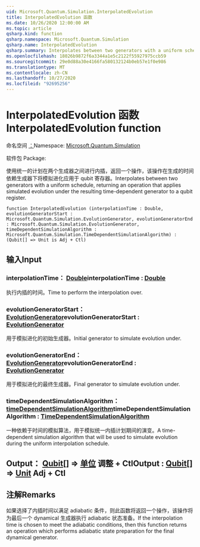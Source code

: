 ```yaml
---
uid: Microsoft.Quantum.Simulation.InterpolatedEvolution
title: InterpolatedEvolution 函数
ms.date: 10/26/2020 12:00:00 AM
ms.topic: article
qsharp.kind: function
qsharp.namespace: Microsoft.Quantum.Simulation
qsharp.name: InterpolatedEvolution
qsharp.summary: Interpolates between two generators with a uniform schedule, returning an operation that applies simulated evolution under the resulting time-dependent generator to a qubit register.
ms.openlocfilehash: 18026b9872f6a3344a1e5c2122f55927975ccb59
ms.sourcegitcommit: 29e0d88a30e4166fa580132124b0eb57e1f0e986
ms.translationtype: MT
ms.contentlocale: zh-CN
ms.lasthandoff: 10/27/2020
ms.locfileid: "92695256"
---
```

# <a name="interpolatedevolution-function"></a><span data-ttu-id="aa40c-102">InterpolatedEvolution 函数</span><span class="sxs-lookup"><span data-stu-id="aa40c-102">InterpolatedEvolution function</span></span>

<span data-ttu-id="aa40c-103">命名空间 [：](xref:Microsoft.Quantum.Simulation)</span><span class="sxs-lookup"><span data-stu-id="aa40c-103">Namespace: [Microsoft.Quantum.Simulation](xref:Microsoft.Quantum.Simulation)</span></span>

<span data-ttu-id="aa40c-104">软件包 [](https://nuget.org/packages/)</span><span class="sxs-lookup"><span data-stu-id="aa40c-104">Package: [](https://nuget.org/packages/)</span></span>


<span data-ttu-id="aa40c-105">使用统一的计划在两个生成器之间进行内插，返回一个操作，该操作在生成的时间依赖生成器下将模拟进化应用于 qubit 寄存器。</span><span class="sxs-lookup"><span data-stu-id="aa40c-105">Interpolates between two generators with a uniform schedule, returning an operation that applies simulated evolution under the resulting time-dependent generator to a qubit register.</span></span>

```qsharp
function InterpolatedEvolution (interpolationTime : Double, evolutionGeneratorStart : Microsoft.Quantum.Simulation.EvolutionGenerator, evolutionGeneratorEnd : Microsoft.Quantum.Simulation.EvolutionGenerator, timeDependentSimulationAlgorithm : Microsoft.Quantum.Simulation.TimeDependentSimulationAlgorithm) : (Qubit[] => Unit is Adj + Ctl)
```


## <a name="input"></a><span data-ttu-id="aa40c-106">输入</span><span class="sxs-lookup"><span data-stu-id="aa40c-106">Input</span></span>

### <a name="interpolationtime--double"></a><span data-ttu-id="aa40c-107">interpolationTime： [Double](xref:microsoft.quantum.lang-ref.double)</span><span class="sxs-lookup"><span data-stu-id="aa40c-107">interpolationTime : [Double](xref:microsoft.quantum.lang-ref.double)</span></span>

<span data-ttu-id="aa40c-108">执行内插的时间。</span><span class="sxs-lookup"><span data-stu-id="aa40c-108">Time to perform the interpolation over.</span></span>


### <a name="evolutiongeneratorstart--evolutiongenerator"></a><span data-ttu-id="aa40c-109">evolutionGeneratorStart： [EvolutionGenerator](xref:Microsoft.Quantum.Simulation.EvolutionGenerator)</span><span class="sxs-lookup"><span data-stu-id="aa40c-109">evolutionGeneratorStart : [EvolutionGenerator](xref:Microsoft.Quantum.Simulation.EvolutionGenerator)</span></span>

<span data-ttu-id="aa40c-110">用于模拟进化的初始生成器。</span><span class="sxs-lookup"><span data-stu-id="aa40c-110">Initial generator to simulate evolution under.</span></span>


### <a name="evolutiongeneratorend--evolutiongenerator"></a><span data-ttu-id="aa40c-111">evolutionGeneratorEnd： [EvolutionGenerator](xref:Microsoft.Quantum.Simulation.EvolutionGenerator)</span><span class="sxs-lookup"><span data-stu-id="aa40c-111">evolutionGeneratorEnd : [EvolutionGenerator](xref:Microsoft.Quantum.Simulation.EvolutionGenerator)</span></span>

<span data-ttu-id="aa40c-112">用于模拟进化的最终生成器。</span><span class="sxs-lookup"><span data-stu-id="aa40c-112">Final generator to simulate evolution under.</span></span>


### <a name="timedependentsimulationalgorithm--timedependentsimulationalgorithm"></a><span data-ttu-id="aa40c-113">timeDependentSimulationAlgorithm： [timeDependentSimulationAlgorithm](xref:Microsoft.Quantum.Simulation.TimeDependentSimulationAlgorithm)</span><span class="sxs-lookup"><span data-stu-id="aa40c-113">timeDependentSimulationAlgorithm : [TimeDependentSimulationAlgorithm](xref:Microsoft.Quantum.Simulation.TimeDependentSimulationAlgorithm)</span></span>

<span data-ttu-id="aa40c-114">一种依赖于时间的模拟算法，用于模拟统一内插计划期间的演变。</span><span class="sxs-lookup"><span data-stu-id="aa40c-114">A time-dependent simulation algorithm that will be used to simulate evolution during the uniform interpolation schedule.</span></span>



## <a name="output--qubit--unit-adj--ctl"></a><span data-ttu-id="aa40c-115">Output： [Qubit](xref:microsoft.quantum.lang-ref.qubit)[] => [单位](xref:microsoft.quantum.lang-ref.unit) 调整 + Ctl</span><span class="sxs-lookup"><span data-stu-id="aa40c-115">Output : [Qubit](xref:microsoft.quantum.lang-ref.qubit)[] => [Unit](xref:microsoft.quantum.lang-ref.unit) Adj + Ctl</span></span>



## <a name="remarks"></a><span data-ttu-id="aa40c-116">注解</span><span class="sxs-lookup"><span data-stu-id="aa40c-116">Remarks</span></span>

<span data-ttu-id="aa40c-117">如果选择了内插时间以满足 adiabatic 条件，则此函数将返回一个操作，该操作将为最后一个 dynamical 生成器执行 adiabatic 状态准备。</span><span class="sxs-lookup"><span data-stu-id="aa40c-117">If the interpolation time is chosen to meet the adiabatic conditions, then this function returns an operation which performs adiabatic state preparation for the final dynamical generator.</span></span>